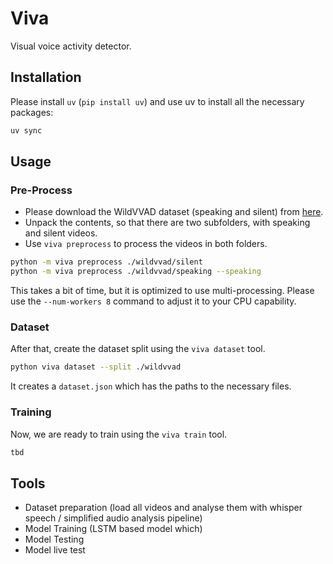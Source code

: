 # Viva
Visual voice activity detector.

## Installation

Please install `uv` (`pip install uv`) and use uv to install all the necessary packages:

```bash
uv sync
```

## Usage

### Pre-Process
- Please download the WildVVAD dataset (speaking and silent) from [here](https://team.inria.fr/perception/research/vvad/).
- Unpack the contents, so that there are two subfolders, with speaking and silent videos.
- Use `viva preprocess` to process the videos in both folders.

```bash
python -m viva preprocess ./wildvvad/silent
python -m viva preprocess ./wildvvad/speaking --speaking
```

This takes a bit of time, but it is optimized to use multi-processing. Please use the  `--num-workers 8` command to adjust it to your CPU capability.

### Dataset
After that, create the dataset split using the `viva dataset` tool.

```bash
python viva dataset --split ./wildvvad
```

It creates a `dataset.json` which has the paths to the necessary files.

### Training
Now, we are ready to train using the `viva train` tool.

```bash
tbd
```

## Tools

- Dataset preparation (load all videos and analyse them with whisper speech / simplified audio analysis pipeline)
- Model Training (LSTM based model which)
- Model Testing
- Model live test
